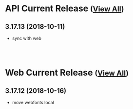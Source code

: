 
# API Current Release <small>([View All](/API.md))</small>
## 3.17.13 (2018-10-11)
- sync with web

<br><br>
# Web Current Release <small>([View All](/Web.md))</small>
## 3.17.12 (2018-10-16)
- move webfonts local

  